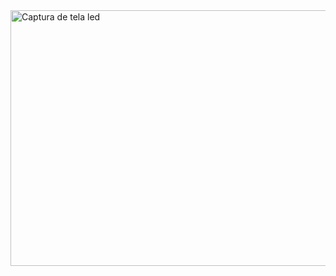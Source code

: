 <img width="959" height="409" alt="Captura de tela led" src="https://github.com/user-attachments/assets/8257263b-3883-4dab-8d26-796e55a5fc3c" />
